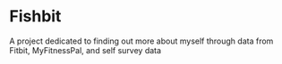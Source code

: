 # Fishbit
A project dedicated to finding out more about myself through data from Fitbit, MyFitnessPal, and self survey data
